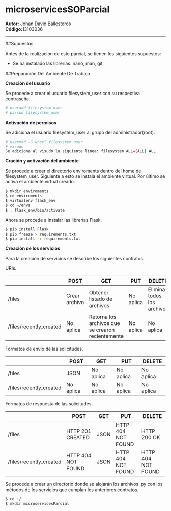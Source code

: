 # microservicesSOParcial
<b>Autor:</b> Johan David Ballesteros <br>
<b>Código:</b>13103036 

---

##Supuestos

Antes de la realización de este parcial, se tienen los siguientes supuestos: <br>
* Se ha instalado las librerías. nano, man, git, 

##Preparación Del Ambiente De Trabajo

<b>Creación del usuario</b>

Se procede a crear el usuario filesystem_user con su respectiva contraseña.

```sh
# useradd filesystem_user
# passwd filesystem_user
```
<b>Activación de permisos</b>

Se adiciona el usuario filesystem_user al grupo del administrador(root).

```sh
# usermod -G wheel filesystem_user
# visudo
Se adiciona al visudo la siguiente línea: filesystem ALL=(ALL) ALL
```
<b>Cración y activación del ambiente</b>

Se procede a crear el directorio enviroments dentro del home de filesystem_user. Siguiente a esto se instala el ambiente virtual. Por último se activa el ambiente virtual creado.

```sh
$ mkdir enviroments
$ cd enviroments
$ virtualenv flask_env
$ cd ~/envs
$ . flask_env/bin/activate
```

Ahora se procede a instalar las librerías Flask.

```sh
$ pip install Flask
$ pip freeze > requirements.txt
$ pip install -r requirements.txt
```

<b>Creación de los servicios</b>

Para la creación de servicios se describe los siguientes contratos.

URIs.

|   |POST   |GET   |PUT   |DELETE   |
|---|---|---|---|---|
| /files  | Crear archivo  | Obtener listado de archivos  | No aplica | Elimina todos los archivos  |
| /files/recently_created  | No aplica  | Retorna los archivos que se crearon recientemente  | No aplica | No aplica  |

Formatos de envío de las solicitudes.

|   |POST   |GET   |PUT   |DELETE   |
|---|---|---|---|---|
| /files  | JSON  | No aplica  | No aplica  | No aplica  |
| /files/recently_created  | No aplica  | No aplica  | No aplica  | No aplica  |

Formatos de respuesta de las solicitudes.

|   |POST   |GET   |PUT   |DELETE   |
|---|---|---|---|---|
| /files  | HTTP 201 CREATED | JSON | HTTP 404 NOT FOUND | HTTP 200 OK |
| /files/recently_created  | HTTP 404 NOT FOUND | JSON  | HTTP 404 NOT FOUND | HTTP 404 NOT FOUND |

Se procede a crear un directorio donde se alojarán los archivos .py con los métodos de los servicios que cumplan los anteriores contratos.

```sh
$ cd ~/
$ mkdir microservicesParcial
```

